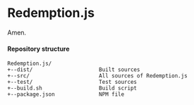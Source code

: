 # Redemption.js
Amen.

#### Repository structure

```
Redemption.js/
+--dist/                     Built sources
+--src/                      All sources of Redemption.js
+--test/                     Test sources
+--build.sh                  Build script
+--package.json              NPM file
```